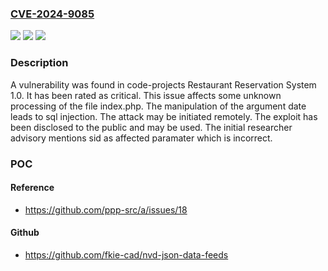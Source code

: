 ### [CVE-2024-9085](https://cve.mitre.org/cgi-bin/cvename.cgi?name=CVE-2024-9085)
![](https://img.shields.io/static/v1?label=Product&message=Restaurant%20Reservation%20System&color=blue)
![](https://img.shields.io/static/v1?label=Version&message=%3D%201.0%20&color=brighgreen)
![](https://img.shields.io/static/v1?label=Vulnerability&message=SQL%20Injection&color=brighgreen)

### Description

A vulnerability was found in code-projects Restaurant Reservation System 1.0. It has been rated as critical. This issue affects some unknown processing of the file index.php. The manipulation of the argument date leads to sql injection. The attack may be initiated remotely. The exploit has been disclosed to the public and may be used. The initial researcher advisory mentions sid as affected paramater which is incorrect.

### POC

#### Reference
- https://github.com/ppp-src/a/issues/18

#### Github
- https://github.com/fkie-cad/nvd-json-data-feeds

